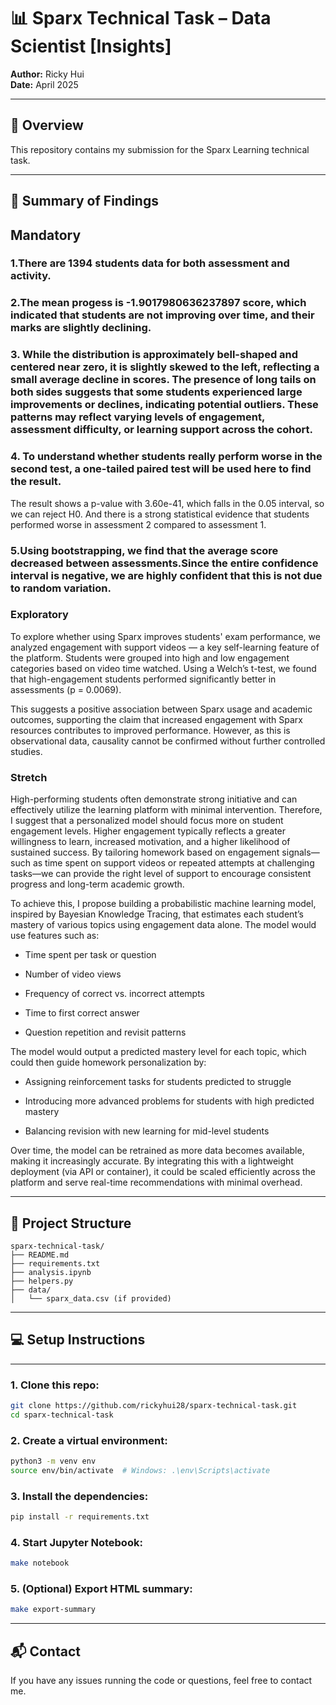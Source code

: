 # 📊 Sparx Technical Task – Data Scientist [Insights]

**Author:** Ricky Hui  
**Date:** April 2025

---

## 🚀 Overview

This repository contains my submission for the Sparx Learning technical task.

---

## 🧠 Summary of Findings

## Mandatory 

### 1.There are 1394 students data for both assessment and activity.

### 2.The mean progess is -1.9017980636237897 score, which indicated that students are not improving over time, and their marks are slightly declining.

### 3. While the distribution is approximately bell-shaped and centered near zero, it is slightly skewed to the left, reflecting a small average decline in scores. The presence of long tails on both sides suggests that some students experienced large improvements or declines, indicating potential outliers. These patterns may reflect varying levels of engagement, assessment difficulty, or learning support across the cohort.

### 4. To understand whether students really perform worse in the second test, a one-tailed paired test will be used here to find the result.

The result shows a p-value with 3.60e-41, which falls in the 0.05 interval, so we can reject H0. And there is a strong statistical evidence that students performed worse in assessment 2 compared to assessment 1.

###  5.Using bootstrapping, we find that the average score decreased between assessments.Since the entire confidence interval is negative, we are highly confident that this is not due to random variation.



### Exploratory

To explore whether using Sparx improves students' exam performance, we analyzed engagement with support videos — a key self-learning feature of the platform. Students were grouped into high and low engagement categories based on video time watched. Using a Welch’s t-test, we found that high-engagement students performed significantly better in assessments (p = 0.0069).

This suggests a positive association between Sparx usage and academic outcomes, supporting the claim that increased engagement with Sparx resources contributes to improved performance. However, as this is observational data, causality cannot be confirmed without further controlled studies.


### Stretch
High-performing students often demonstrate strong initiative and can effectively utilize the learning platform with minimal intervention. Therefore, I suggest that a personalized model should focus more on student engagement levels. Higher engagement typically reflects a greater willingness to learn, increased motivation, and a higher likelihood of sustained success. By tailoring homework based on engagement signals—such as time spent on support videos or repeated attempts at challenging tasks—we can provide the right level of support to encourage consistent progress and long-term academic growth.


To achieve this, I propose building a probabilistic machine learning model, inspired by Bayesian Knowledge Tracing, that estimates each student’s mastery of various topics using engagement data alone. The model would use features such as:

- Time spent per task or question

- Number of video views

- Frequency of correct vs. incorrect attempts

- Time to first correct answer

- Question repetition and revisit patterns

The model would output a predicted mastery level for each topic, which could then guide homework personalization by:

- Assigning reinforcement tasks for students predicted to struggle

- Introducing more advanced problems for students with high predicted mastery

- Balancing revision with new learning for mid-level students

Over time, the model can be retrained as more data becomes available, making it increasingly accurate. By integrating this with a lightweight deployment (via API or container), it could be scaled efficiently across the platform and serve real-time recommendations with minimal overhead.

---

## 📁 Project Structure

```
sparx-technical-task/
├── README.md
├── requirements.txt
├── analysis.ipynb
├── helpers.py
├── data/
│   └── sparx_data.csv (if provided)
```

---

## 💻 Setup Instructions

---

### 1. Clone this repo:
```bash
git clone https://github.com/rickyhui28/sparx-technical-task.git
cd sparx-technical-task
```

### 2. Create a virtual environment:
```bash
python3 -m venv env
source env/bin/activate  # Windows: .\env\Scripts\activate
```

### 3. Install the dependencies:
```bash
pip install -r requirements.txt
```

### 4. Start Jupyter Notebook:
```bash
make notebook
```

### 5. (Optional) Export HTML summary:
```bash
make export-summary
```

---


## 📬 Contact

If you have any issues running the code or questions, feel free to contact me.
